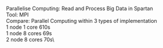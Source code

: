 Parallelise Computing: Read and Process Big Data in Spartan\
Tool: MPI\
Compare: Parallel Computing within 3 types of implementation\
1 node 1 core 610s\
1 node 8 cores 69s\
2 node 8 cores 70s\
